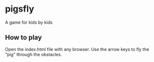 # pigsfly
A game for kids by kids

## How to play
Open the index.html file with any browser.
Use the arrow keys to fly the "pig" through the obstacles.
